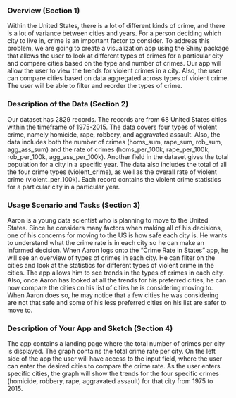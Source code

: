 ### Overview (Section 1)

Within the United States, there is a lot of different kinds of crime, and there is a lot of variance between cities and years.  For a person deciding which city to live in, crime is an important factor to consider. To address this problem, we are going to create a visualization app using the Shiny package that allows the user to look at different types of crimes for a particular city and compare cities based on the type and number of crimes.  Our app will allow the user to view the trends for violent crimes in a city. Also, the user can compare cities based on data aggregated across types of violent crime. The user will be able to filter and reorder the types of crime.


### Description of the Data (Section 2)

Our dataset has 2829 records. The records are from 68 United States cities within the timeframe of 1975-2015. The data covers four types of violent crime, namely homicide, rape, robbery, and aggravated assault. Also, the data includes both the number of crimes (homs_sum, rape_sum, rob_sum, agg_ass_sum) and the rate of crimes (homs_per_100k, rape_per_100k, rob_per_100k, agg_ass_per_100k). Another field in the dataset gives the total population for a city in a specific year. The data also includes the total of all the four crime types (violent_crime), as well as the overall rate of violent crime (violent_per_100k). Each record contains the violent crime statistics for a particular city in a particular year.


### Usage Scenario and Tasks (Section 3)

Aaron is a young data scientist who is planning to move to the United States. Since he considers many factors when making all of his decisions, one of his concerns for moving to the US is how safe each city is. He wants to understand what the crime rate is in each city so he can make an informed decision. When Aaron logs onto the “Crime Rate in States” app, he will see an overview of types of crimes in each city. He can filter on the cities and look at the statistics for different types of violent crime in the cities. The app allows him to see trends in the types of crimes in each city. Also, once Aaron has looked at all the trends for his preferred cities, he can now compare the cities on his list of cities he is considering moving to.  When Aaron does so, he may notice that a few cities he was considering are not that safe and some of his less preferred cities on his list are safer to move to.

### Description of Your App and Sketch (Section 4)

The app contains a landing page where the total number of crimes per city is displayed.  The graph contains the total crime rate per city.  On the left side of the app the user will have access to the input field, where the user can enter the desired cities to compare the crime rate.  As the user enters specific cities, the graph will show the trends for the four specific crimes (homicide, robbery, rape, aggravated assault) for that city from 1975 to 2015.


